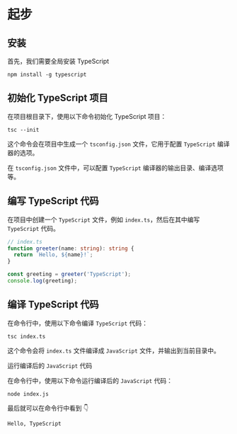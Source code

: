 # 起步

## 安装

首先，我们需要全局安装 TypeScript

```shell
npm install -g typescript
```

## 初始化 TypeScript 项目

在项目根目录下，使用以下命令初始化 TypeScript 项目：

```shell
tsc --init
```

这个命令会在项目中生成一个 `tsconfig.json` 文件，它用于配置 `TypeScript` 编译器的选项。

在 `tsconfig.json` 文件中，可以配置 `TypeScript` 编译器的输出目录、编译选项等。


## 编写 TypeScript 代码

在项目中创建一个 `TypeScript` 文件，例如 `index.ts`，然后在其中编写 `TypeScript` 代码。

```ts
// index.ts
function greeter(name: string): string {
  return `Hello, ${name}!`;
}

const greeting = greeter('TypeScript');
console.log(greeting);
```

## 编译 TypeScript 代码

在命令行中，使用以下命令编译 `TypeScript` 代码：

```shell
tsc index.ts
```

这个命令会将 `index.ts` 文件编译成 `JavaScript` 文件，并输出到当前目录中。

运行编译后的 `JavaScript` 代码

在命令行中，使用以下命令运行编译后的 `JavaScript` 代码：

```shell
node index.js
```

最后就可以在命令行中看到 👇

```shell
Hello, TypeScript
```

